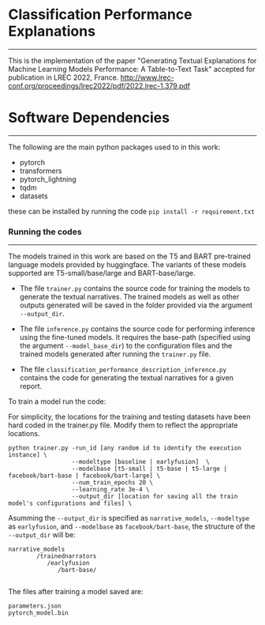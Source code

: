 # Classification Performance Explanations
---
This is the implementation of the paper "Generating Textual Explanations for Machine Learning Models Performance: A Table-to-Text Task" accepted for publication in LREC 2022, France. http://www.lrec-conf.org/proceedings/lrec2022/pdf/2022.lrec-1.379.pdf 

# Software Dependencies
---
The following are the main python packages used to in this work:
- pytorch
- transformers
- pytorch_lightning
- tqdm
- datasets

these can be installed by running the code  ``pip install -r requirement.txt`` 




### Running the codes
---

The models trained in this work are based on the T5 and BART pre-trained language models provided by huggingface. The variants of these models  supported are T5-small/base/large and BART-base/large.  
- The file ``trainer.py`` contains the source code for training the models to generate the textual narratives. The trained models as well as other outputs generated will be saved in the folder provided via the argument ``--output_dir``. 

- The file ``inference.py`` contains the source code for performing inference using the fine-tuned models. It requires the base-path (specified using the argument ``--model_base_dir``) to the  configuration files and the trained models generated after running the ``trainer.py`` file. 

- The file ``classification_performance_description_inference.py `` contains the code for generating the textual narratives for a given report.

To train a model run the code:

For simplicity, the locations for the training and testing datasets have been hard coded in the trainer.py file. Modify them to reflect the appropriate locations.

```
python trainer.py -run_id [any random id to identify the execution instance] \  
                  --modeltype [baseline | earlyfusion]  \
                  --modelbase [t5-small | t5-base | t5-large | facebook/bart-base | facebook/bart-large] \ 
                  --num_train_epochs 20 \
                  --learning_rate 3e-4 \
                  --output_dir [location for saving all the train model's configurations and files] \
```

Asumming the ``--output_dir`` is specified as ``narrative_models``, ``--modeltype`` as ``earlyfusion``, and ``--modelbase`` as  ``facebook/bart-base``, the structure of the ``--output_dir`` will be:
```
narrative_models
        /trainednarrators
           /earlyfusion
              /bart-base/
        
```
The files after training a model saved are:
```
parameters.json
pytorch_model.bin
```

